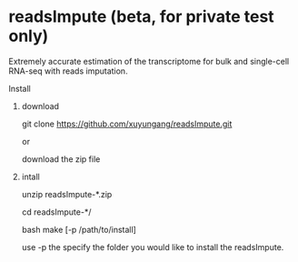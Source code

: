 # readsImpute (beta, for private test only)
Extremely accurate estimation of the transcriptome for bulk and single-cell RNA-seq with reads imputation.

Install

1) download

    git clone https://github.com/xuyungang/readsImpute.git
  
    or
  
    download the zip file
2) intall

    unzip readsImpute-*.zip
    
    cd readsImpute-*/
    
    bash make [-p /path/to/install]
    
    use -p the specify the folder you would like to install the readsImpute.
    
    
